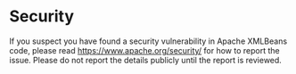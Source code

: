 # Security

If you suspect you have found a security vulnerability in Apache XMLBeans code, please read https://www.apache.org/security/
for how to report the issue. Please do not report the details publicly until the report is reviewed.
